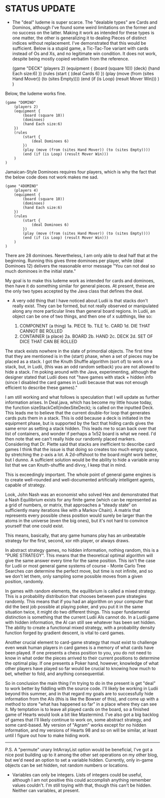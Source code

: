 # STATUS UPDATE

- The "deal" ludeme is super scarce. The "dealable types" are Cards and Dominos, although I've found 
some weird limitations on the former and no success on the latter. Making it work as intended for these
types is one matter, the other is generalizing it to dealing Pieces of distinct indices without replacement.
I've demonstrated that this would be sufficient. Below is a stupid game, a Tic-Tac-Toe variant with cards
instead of Os and Xs, and no legitimate win condition. It does not work, despite being mostly copied verbatim
from the reference.

 	 (game "DECK" 
		(players 2) 
		(equipment { 
			(board (square 10)) 
			(deck)
			(hand Each size:6)
		}) 
		(rules
			(start {
				(deal Cards 6) 
			})
			(play (move (from (sites Hand Mover)) (to (sites Empty))))
			(end (if (is Loop) (result Mover Win)))
		)
	)
  
Below, the ludeme works fine.

	(game "DOMINO" 
		(players 2) 
		(equipment { 
			(board (square 10)) 
			(dominoes)
			(hand Each size:6)
		}) 
		(rules
			(start {
				(deal Dominoes 6) 
			})
			(play (move (from (sites Hand Mover)) (to (sites Empty))))
			(end (if (is Loop) (result Mover Win)))
		)
	)
  
Jamaican-Style Dominoes requires four players, which is why the fact that the below code does not work
makes me sad.

	(game "4DOMINO" 
		(players 4) 
		(equipment { 
			(board (square 10)) 
			(dominoes)
			(hand Each size:6)
		}) 
		(rules
			(start {
				(deal Dominoes 6) 
			})
			(play (move (from (sites Hand Mover)) (to (sites Empty))))
			(end (if (is Loop) (result Mover Win)))
		)
	)
  
There are 28 dominoes. Nevertheless, I am only able to deal half that at the beginning. Running this gives
three dominoes per player, while (deal Dominoes 12) delivers the reasonable error message "You can not deal 
so much dominoes in the initial state." 

My goal is to make this ludeme work as intended for cards and dominoes, then have it do something similar for
general pieces. At present, these are the only two types accepted by the Java class that defines the deal.

- A very odd thing that I have noticed about Ludii is that stacks don't really exist. They can be formed, 
but not really observed or manipulated along any more particular lines than general board regions. In Ludii,
an object can be one of two things, and then one of x subthings, like so:

  1. COMPONENT (a thing)
    1a. PIECE
    1b. TILE
    1c. CARD
    1d. DIE THAT CANNOT BE ROLLED
  2. CONTAINER (a place)
    2a. BOARD
    2b. HAND
    2c. DECK
    2d. SET OF DICE THAT CAN BE ROLLED
  
The stack exists nowhere in the slate of primordial objects. The first time that they are mentioned is 
in the (start) phase, when a set of pieces may be placed as a stack. I got the Knuth Shuffle algorithm 
(sort of) to work on a stack, but, in Ludii, (this was an odd random setback) you are not allowed to hide
a stack. I'm poking around with the Java, experimenting, although the designer stated that Ludii does not
"have games with stack + hidden info (since I disabled the card games in Ludii because that was not enough 
efficient to describe these games)." 

I am still working and what follows is speculation that I will update as further information arises. In 
Deal.java, which has become my little house today, the function sizeStackCell(indexSiteDeck); is called 
on the inputted Deck. This leads me to believe that the current double-for loop that generates cards puts
them in a stack. This is odd because a deck is initiated in the equipment phase, but is supported by the 
fact that hiding cards gives the same error as setting a stack hidden. This leads me to scan back over that
list of containers, and wonder if perhaps a 1x52 board is what we need. I'd then note that we can't really hide
our randomly placed markers. Considering that Dr. Piette said that stacks are inefficient to describe card games 
I think that the issue is that doing so creates too much empty space, by stretching the z-axis a lot. A 2d-offshoot 
to the board *might* work better, but I dunno. A sufficient solution would be the ability to hide a variable array 
list that we can Knuth-shuffle and divvy, I keep that in mind.

This is exceedingly important. The whole point of general game engines is to create well-rounded
and well-documented artificially intelligent agents, capable of strategy. 

Look, John Nash was an economist who solved Hex and demonstrated that a Nash Equilibrium exists for any 
finite game (which can be represented as a grid of numbers, or matrix, that approaches a “steady state” 
on sufficiently many iterations like with a Markov Chain). A matrix that represents every possible chess
position would surely be larger than the atoms in the universe (even the big ones), but it's not hard to
convince yourself that one could exist.

This means, basically, that any game humans play has an unbeatable strategy for the first, second, xor 
nth player, or always draws.

In abstract strategy games, no hidden information, nothing random, this is a "PURE STRATEGY". This means
that the theoretical optimal algorithm will give the same answer every time for the same position. This 
isn't the case for Ludii or most general game systems of course - Monte Carlo Tree Searches *can* determine 
the perfect move, but time is not infinite, and so we don't let them, only sampling some possible moves from 
a given position, randomly.

In games with random elements, the equilibrium is called a mixed strategy. This is a probability distribution 
that chooses between pure strategies randomly. This means that if you had an algorithm on your computer that
did the best job possible at playing poker, and you put it in the same situation twice, it might do two different
things. This super fundamental distinction is something that the current Ludii AIs cannot do. In a Ludii game
with hidden information, the AI can still see whatever has been set hidden. The ability to create a functional
mixed strategy, with a probability density function forged by gradient descent, is vital to card games.

Another crucial element to card-game strategy that must exist to challenge even weak human players in card games
is a memory of what cards have been played. If one presents a chess position to you, you do not need to know in 
what order the pieces arrived to their current positions to determine the optimal play. If one presents a Poker
hand, however, knowledge of what other players have played so far would be crucial to knowing how much to bet,
whether to fold, and anything consequential.

So in conclusion the main thing I'm trying to do in the present is get "deal" to work better by fiddling with the
source code. I'll likely be working in Ludii beyond this summer, and in that regard my goals are to successfully 
hide information from the AIs (this is like the Bowser of this), and come up with a method to store "what has 
happened so far" in a place where they can see it. My temptation is to leave all played cards on the board, so a 
finished game of Hearts would look a bit like Mastermind. I've also got a big backlog of games that I'll likely continue 
to work on, some abstract strategy, and some card-based. My version of "Agram" works except for no hidden information, 
and my versions of Hearts 98 and so on will be similar, at least until I figure out how to make hiding 
work. 

-----------------------------------------------------------------------------------------------------------------

P.S. A "permute" unary IntArrayList option would be beneficial, I've got a nice post building up to it 
among the other set operations on my other blog, but we'd need an option to set a variable hidden. 
Currently, only in-game objects can be set hidden, not random numbers or locations. 

* Variables can only be integers. Lists of integers could be useful, although I am not positive this could 
accomplish anything remember values couldn't. I'm still toying with that, though this can't be hidden. Neither
can variables, at present.
